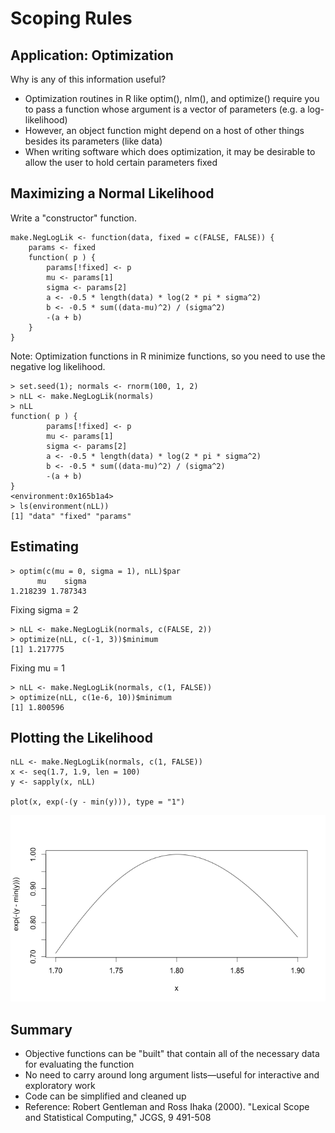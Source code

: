Scoping Rules
=============

Application: Optimization
-------------------------

Why is any of this information useful?

* Optimization routines in R like optim(), nlm(), and optimize() require you to pass a function whose argument is a vector of parameters (e.g. a log-likelihood)
* However, an object function might depend on a host of other things besides its parameters (like data)
* When writing software which does optimization, it may be desirable to allow the user to hold certain parameters fixed


Maximizing a Normal Likelihood
------------------------------

Write a "constructor" function.

	make.NegLogLik <- function(data, fixed = c(FALSE, FALSE)) {
		params <- fixed
		function( p ) {
			params[!fixed] <- p
			mu <- params[1]
			sigma <- params[2]
			a <- -0.5 * length(data) * log(2 * pi * sigma^2)
			b <- -0.5 * sum((data-mu)^2) / (sigma^2)
			-(a + b)
		}
	}

Note: Optimization functions in R minimize functions, so you need to use the negative log likelihood.

	> set.seed(1); normals <- rnorm(100, 1, 2)
	> nLL <- make.NegLogLik(normals)
	> nLL
	function( p ) {
			params[!fixed] <- p
			mu <- params[1]
			sigma <- params[2]
			a <- -0.5 * length(data) * log(2 * pi * sigma^2)
			b <- -0.5 * sum((data-mu)^2) / (sigma^2)
			-(a + b)	
	}
	<environment:0x165b1a4>
	> ls(environment(nLL))
	[1] "data" "fixed" "params"


Estimating
----------

	> optim(c(mu = 0, sigma = 1), nLL)$par
	      mu    sigma
	1.218239 1.787343

Fixing sigma = 2

	> nLL <- make.NegLogLik(normals, c(FALSE, 2))
	> optimize(nLL, c(-1, 3))$minimum
	[1] 1.217775

Fixing mu = 1

	> nLL <- make.NegLogLik(normals, c(1, FALSE))
	> optimize(nLL, c(1e-6, 10))$minimum
	[1] 1.800596


Plotting the Likelihood
-----------------------

	nLL <- make.NegLogLik(normals, c(1, FALSE))
	x <- seq(1.7, 1.9, len = 100)
	y <- sapply(x, nLL)

	plot(x, exp(-(y - min(y))), type = "1")

![Negative Log likelihood](img/lecture-06-negative-log-likelihood.png)


Summary
-------

* Objective functions can be "built" that contain all of the necessary data for evaluating the function
* No need to carry around long argument lists&mdash;useful for interactive and exploratory work
* Code can be simplified and cleaned up
* Reference: Robert Gentleman and Ross Ihaka (2000). "Lexical Scope and Statistical Computing," JCGS, 9 491-508